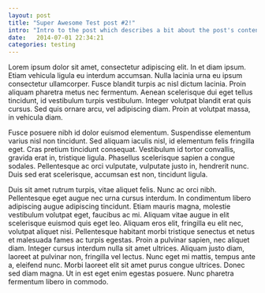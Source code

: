 ```yaml
---
layout: post
title: "Super Awesome Test post #2!"
intro: "Intro to the post which describes a bit about the post's content"
date:   2014-07-01 22:34:21
categories: testing
---
```


Lorem ipsum dolor sit amet, consectetur adipiscing elit. In et diam ipsum. Etiam vehicula ligula eu interdum accumsan. Nulla lacinia urna eu ipsum consectetur ullamcorper. Fusce blandit turpis ac nisl dictum lacinia. Proin aliquam pharetra metus nec fermentum. Aenean scelerisque dui eget tellus tincidunt, id vestibulum turpis vestibulum. Integer volutpat blandit erat quis cursus. Sed quis ornare arcu, vel adipiscing diam. Proin at volutpat massa, in vehicula diam.


Fusce posuere nibh id dolor euismod elementum. Suspendisse elementum varius nisl non tincidunt. Sed aliquam iaculis nisl, id elementum felis fringilla eget. Cras pretium tincidunt consequat. Vestibulum id tortor convallis, gravida erat in, tristique ligula. Phasellus scelerisque sapien a congue sodales. Pellentesque ac orci vulputate, vulputate justo in, hendrerit nunc. Duis sed erat scelerisque, accumsan est non, tincidunt ligula.


Duis sit amet rutrum turpis, vitae aliquet felis. Nunc ac orci nibh. Pellentesque eget augue nec urna cursus interdum. In condimentum libero adipiscing augue adipiscing tincidunt. Etiam mauris magna, molestie vestibulum volutpat eget, faucibus ac mi. Aliquam vitae augue in elit scelerisque euismod quis eget leo. Aliquam eros elit, fringilla eu elit nec, volutpat aliquet nisi. Pellentesque habitant morbi tristique senectus et netus et malesuada fames ac turpis egestas. Proin a pulvinar sapien, nec aliquet diam. Integer cursus interdum nulla sit amet ultrices. Aliquam justo diam, laoreet at pulvinar non, fringilla vel lectus. Nunc eget mi mattis, tempus ante a, eleifend nunc. Morbi laoreet elit sit amet purus congue ultrices. Donec sed diam magna. Ut in est eget enim egestas posuere. Nunc pharetra fermentum libero in commodo.
